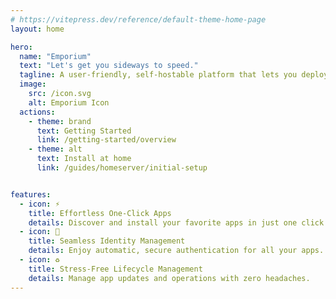 ```yaml
---
# https://vitepress.dev/reference/default-theme-home-page
layout: home

hero:
  name: "Emporium"
  text: "Let's get you sideways to speed."
  tagline: A user-friendly, self-hostable platform that lets you deploy pre-configured apps and services in a snap.
  image:
    src: /icon.svg
    alt: Emporium Icon
  actions:
    - theme: brand
      text: Getting Started
      link: /getting-started/overview
    - theme: alt
      text: Install at home
      link: /guides/homeserver/initial-setup


features:
  - icon: ⚡️
    title: Effortless One-Click Apps
    details: Discover and install your favorite apps in just one click.
  - icon: 🔐
    title: Seamless Identity Management
    details: Enjoy automatic, secure authentication for all your apps.
  - icon: ♻️
    title: Stress-Free Lifecycle Management
    details: Manage app updates and operations with zero headaches.
---
```


